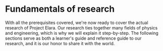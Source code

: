 # Fundamentals of research

With all the prerequisites covered, we're now ready to cover the actual research of Project Elara. Our research ties together many fields of physics and engineering, which is why we will explain it step-by-step. The following sections serve as both a learner's guide and reference guide to our research, and it is our honor to share it with the world.
